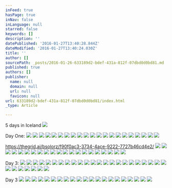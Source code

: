 ```yaml
---
inFeed: true
hasPage: true
inNav: false
inLanguage: null
starred: false
keywords: []
description: ''
datePublished: '2016-01-27T13:40:28.844Z'
dateModified: '2016-01-27T13:40:24.030Z'
title: ''
author: []
sourcePath: _posts/2016-01-26-633189d2-bdef-431a-812f-07dbd0d0bd81.md
published: true
authors: []
publisher:
  name: null
  domain: null
  url: null
  favicon: null
url: 633189d2-bdef-431a-812f-07dbd0d0bd81/index.html
_type: Article

---
```

5 days in Iceland
![](https://the-grid-user-content.s3-us-west-2.amazonaws.com/2c70078c-c0a1-4beb-8483-38a93cbe808f.jpg)

Day One:
![](https://the-grid-user-content.s3-us-west-2.amazonaws.com/cbd37b2d-9092-4d95-b8df-5909a38b641a.jpg)
![](https://the-grid-user-content.s3-us-west-2.amazonaws.com/77ba0af2-e172-481f-9cbc-d11bd396955a.JPG)
![](https://the-grid-user-content.s3-us-west-2.amazonaws.com/3542b8d5-c5a6-4993-a8ae-3eda76ea84c6.gif)
![](https://the-grid-user-content.s3-us-west-2.amazonaws.com/08a27515-b7d8-4e84-a523-fc161d978ee9.JPG)
![](https://the-grid-user-content.s3-us-west-2.amazonaws.com/a71dd390-7f14-467d-be3d-83c1dd21826c.jpg)
![](https://the-grid-user-content.s3-us-west-2.amazonaws.com/d8242a98-8624-4cef-8f37-f2819f6f7ca4.JPG)
![](https://the-grid-user-content.s3-us-west-2.amazonaws.com/45a65e36-f2c6-4742-a1f9-f460975efd2a.jpg)
![](https://the-grid-user-content.s3-us-west-2.amazonaws.com/83e7e096-d898-411e-b31d-a4b295c9403c.jpg)
![](https://the-grid-user-content.s3-us-west-2.amazonaws.com/85b72b6e-1ce0-4552-a25a-fc5d4ee43a5e.jpg)
![](https://the-grid-user-content.s3-us-west-2.amazonaws.com/3c0a10f2-73ba-49b6-87d4-76e7949f5e74.jpg)
![](https://the-grid-user-content.s3-us-west-2.amazonaws.com/e5dadf5d-6e29-43c0-85d4-317ef886d841.jpg)
![](https://the-grid-user-content.s3-us-west-2.amazonaws.com/dfb7f63a-26c1-4ce8-a866-4575bfbb7553.jpg)
![](https://the-grid-user-content.s3-us-west-2.amazonaws.com/84b01621-dbde-442b-bbf4-223a92a87eff.jpg)
![](https://the-grid-user-content.s3-us-west-2.amazonaws.com/412db28f-ada1-496e-aeac-4d52d6c6607c.jpg)
![](https://the-grid-user-content.s3-us-west-2.amazonaws.com/41da136d-14d0-405b-9f9a-f6b960b44798.jpg)
![](https://the-grid-user-content.s3-us-west-2.amazonaws.com/c5e15ca0-a283-4706-92d4-d4c708ba07a7.jpg)
![](https://the-grid-user-content.s3-us-west-2.amazonaws.com/9d0184f0-f2f8-401d-a4f8-8c5c56c1b7d1.jpg)
![](https://the-grid-user-content.s3-us-west-2.amazonaws.com/fdf62345-3bb9-41af-88f2-65a403b7db56.jpg)
![](https://the-grid-user-content.s3-us-west-2.amazonaws.com/11afa46b-b221-41fd-af3c-53d90fd0259e.jpg)
![](https://the-grid-user-content.s3-us-west-2.amazonaws.com/0bd00967-998b-4eb8-8680-6f8f3f7a9a64.jpg)
![](https://the-grid-user-content.s3-us-west-2.amazonaws.com/3383b0b4-6fbd-4c4a-90c1-9273d756a75c.jpg)

https://thegrid.ai/bsolorz/f90f0ac3-3734-4ace-9222-7727b46cd4e2/ ![](https://the-grid-user-content.s3-us-west-2.amazonaws.com/7f0e631c-0de6-4bdf-98e1-1300e6ce7e10.jpg)
![](https://the-grid-user-content.s3-us-west-2.amazonaws.com/50fded82-6f53-4e73-907b-3e1951edf315.jpg)
![](https://the-grid-user-content.s3-us-west-2.amazonaws.com/982d5c39-5e9c-4251-83ba-ba87e1a632ca.jpg)
![](https://the-grid-user-content.s3-us-west-2.amazonaws.com/b9f5bcd5-8ea2-4499-b70d-359b3ced1cad.jpg)
![](https://the-grid-user-content.s3-us-west-2.amazonaws.com/b6452bea-3d96-4bb5-bd5e-a7b684b04dee.jpg)
![](https://the-grid-user-content.s3-us-west-2.amazonaws.com/bb3da017-6d38-43a6-a8a9-51029ed3166b.jpg)
![](https://the-grid-user-content.s3-us-west-2.amazonaws.com/ecc7ae88-b7dd-413c-a058-2b072fa70644.gif)
![](https://the-grid-user-content.s3-us-west-2.amazonaws.com/46507205-4aae-4464-bf9b-0551463d6a17.jpg)
![](https://the-grid-user-content.s3-us-west-2.amazonaws.com/db58d15a-24c9-4619-b9ad-b6fb7ce083f5.jpg)
![](https://the-grid-user-content.s3-us-west-2.amazonaws.com/c3f3f771-57e1-4faf-8ff1-ae6913c6e919.jpg)
![](https://the-grid-user-content.s3-us-west-2.amazonaws.com/a60cfad0-9a49-4ff5-b971-1f297bf19b63.jpg)
![](https://the-grid-user-content.s3-us-west-2.amazonaws.com/479b88f6-44c8-4d8e-a4b4-13f9ece221d1.jpg)
![](https://the-grid-user-content.s3-us-west-2.amazonaws.com/fc6b689f-f284-45c4-8156-0d6a81450c08.jpg)
![](https://the-grid-user-content.s3-us-west-2.amazonaws.com/5613bf05-7de3-4987-908c-1a402be85073.jpg)
![](https://the-grid-user-content.s3-us-west-2.amazonaws.com/8a9ee1de-e592-4067-98f3-676242ea24f0.jpg)
![](https://the-grid-user-content.s3-us-west-2.amazonaws.com/b0ddf795-52a4-4025-8ec9-79220537d987.jpg)
![](https://the-grid-user-content.s3-us-west-2.amazonaws.com/31fdc4b3-5be1-4665-83a0-0fe9b84f7057.jpg)
![](https://the-grid-user-content.s3-us-west-2.amazonaws.com/f36ba48b-6730-4448-ba2e-5638aa1e7117.jpg)
![](https://the-grid-user-content.s3-us-west-2.amazonaws.com/bae7f060-c33a-4969-8f8b-c522f0428c1e.jpg)
![](https://the-grid-user-content.s3-us-west-2.amazonaws.com/03286868-d089-4fbf-993a-d2d147ec888a.jpg)
![](https://the-grid-user-content.s3-us-west-2.amazonaws.com/10e93ed7-295f-49c9-80f0-8a5612c8bd44.jpg)

Day 3:
![](https://the-grid-user-content.s3-us-west-2.amazonaws.com/fa719418-f065-4c85-9d2c-995e4e410799.JPG)
![](https://the-grid-user-content.s3-us-west-2.amazonaws.com/a98b9a1c-2062-44f1-b0b2-7c8844af2f4e.JPG)
![](https://the-grid-user-content.s3-us-west-2.amazonaws.com/72053767-9fef-416d-b171-520ab9d1a7a4.JPG)
![](https://the-grid-user-content.s3-us-west-2.amazonaws.com/f716af82-fe35-47c0-a6c8-245bb19ec2ad.JPG)
![](https://the-grid-user-content.s3-us-west-2.amazonaws.com/1d1b87e4-02dc-43a0-b384-5a56040ee29b.jpg)
![](https://the-grid-user-content.s3-us-west-2.amazonaws.com/8c1fe2b8-cafb-473e-bbee-997b20d78b31.JPG)
![](https://the-grid-user-content.s3-us-west-2.amazonaws.com/e5415200-7f96-49b0-8622-b5828e92c9dd.jpg)
![](https://the-grid-user-content.s3-us-west-2.amazonaws.com/ee4d4f42-d687-450f-98ab-f03ab3173b9a.JPG)
![](https://the-grid-user-content.s3-us-west-2.amazonaws.com/9d1313b9-19a9-4348-837c-024c71d9c0b3.jpg)
![](https://the-grid-user-content.s3-us-west-2.amazonaws.com/17dd2079-ac35-4012-bd4d-486b9a128e19.JPG)
![](https://the-grid-user-content.s3-us-west-2.amazonaws.com/01b224bf-9f2d-4dc3-a4aa-90b8259a6118.gif)
![](https://the-grid-user-content.s3-us-west-2.amazonaws.com/168abd9d-54d5-49dc-832e-c0fa0a9c6a1a.jpg)
![](https://the-grid-user-content.s3-us-west-2.amazonaws.com/03f72f1c-abd0-4147-89f8-21bd42af711e.jpg)
![](https://the-grid-user-content.s3-us-west-2.amazonaws.com/14304ae6-c204-4702-a1ae-f7ca73935f90.JPG)
![](https://the-grid-user-content.s3-us-west-2.amazonaws.com/a250a13a-0a49-49d9-aa08-ea1fef0a63a7.JPG)
![](https://the-grid-user-content.s3-us-west-2.amazonaws.com/5f30d156-2792-4a87-a565-bfff836d25be.JPG)
![](https://the-grid-user-content.s3-us-west-2.amazonaws.com/8f53f0a3-aa7b-4ae7-a29e-73aecdfe7d2f.JPG)
![](https://the-grid-user-content.s3-us-west-2.amazonaws.com/fbdb1e69-a164-4dbc-bb36-761755ffaad2.JPG)
![](https://the-grid-user-content.s3-us-west-2.amazonaws.com/e643605d-a142-43fb-8988-90394d4c4e33.JPG)
![](https://the-grid-user-content.s3-us-west-2.amazonaws.com/2ac8a252-734d-4ae1-866e-e15a183044a5.JPG)
![](https://the-grid-user-content.s3-us-west-2.amazonaws.com/7010f102-dd78-46e3-95eb-5d4af83f4aae.JPG)
![](https://the-grid-user-content.s3-us-west-2.amazonaws.com/9dee5dba-2dfa-4df4-a6e4-1f268a7ac678.jpg)
![](https://the-grid-user-content.s3-us-west-2.amazonaws.com/fe4318a7-a97f-4fcc-9b80-710cd52224a9.jpg)
![](https://the-grid-user-content.s3-us-west-2.amazonaws.com/21407ec8-6fe1-4802-98f5-8b545ee446da.jpg)
![](https://the-grid-user-content.s3-us-west-2.amazonaws.com/d3f1151d-a4c4-4c10-83f1-157737a6796d.jpg)
![](https://the-grid-user-content.s3-us-west-2.amazonaws.com/b52a6460-412e-4ddd-9011-c171185e13ba.jpg)
![](https://the-grid-user-content.s3-us-west-2.amazonaws.com/276ad457-4edf-42c8-bdbf-9502bee275e4.jpg)
![](https://the-grid-user-content.s3-us-west-2.amazonaws.com/fc4b846e-a396-4e51-b725-5eee410e977c.jpg)
![](https://the-grid-user-content.s3-us-west-2.amazonaws.com/1ea0e144-0a61-49fc-884b-b56b39d60721.jpg)
![](https://the-grid-user-content.s3-us-west-2.amazonaws.com/577aaab6-146d-4d48-850f-aab790797eed.jpg)

Day 3
![](https://the-grid-user-content.s3-us-west-2.amazonaws.com/a73c33c1-3abd-4a8b-ba63-f633d9dc62b9.jpg)
![](https://the-grid-user-content.s3-us-west-2.amazonaws.com/f1711bb1-20d4-42ab-8c45-e119bdb8b5ef.jpg)
![](https://the-grid-user-content.s3-us-west-2.amazonaws.com/cc51b1d5-2d03-446d-86ab-adfa7fc24d51.jpg)
![](https://the-grid-user-content.s3-us-west-2.amazonaws.com/283db72e-56f3-43e0-8c8a-c43eb463a1f1.jpg)
![](https://the-grid-user-content.s3-us-west-2.amazonaws.com/06016e04-2dc5-4221-b667-e65c4c56ea3b.JPG)
![](https://the-grid-user-content.s3-us-west-2.amazonaws.com/d3a740ab-5037-4e12-b586-ff2791cdf538.jpg)
![](https://the-grid-user-content.s3-us-west-2.amazonaws.com/655307fe-682d-4f5e-9750-fbbb361d318f.jpg)
![](https://the-grid-user-content.s3-us-west-2.amazonaws.com/b167d081-67b6-4609-83e1-bd54caee7c5c.gif)
![](https://the-grid-user-content.s3-us-west-2.amazonaws.com/710dd7da-62a9-477b-8943-a6a23de8a979.jpg)
![](https://the-grid-user-content.s3-us-west-2.amazonaws.com/33c5508c-3657-4e5d-9fc0-b943275da3e9.jpg)
![](https://the-grid-user-content.s3-us-west-2.amazonaws.com/df25bfa5-8a75-441b-b7f9-3a9e3f5a1782.jpg)
![](https://the-grid-user-content.s3-us-west-2.amazonaws.com/77706459-1685-476d-a098-0d24d633b705.jpg)
![](https://the-grid-user-content.s3-us-west-2.amazonaws.com/897ae789-ce1a-4469-9c89-514c25536478.jpg)
![](https://the-grid-user-content.s3-us-west-2.amazonaws.com/ca304a90-f9b1-4cda-9313-3ef0edb20522.JPG)
![](https://the-grid-user-content.s3-us-west-2.amazonaws.com/debdc773-25c2-46bf-b752-81487476f935.JPG)
![](https://the-grid-user-content.s3-us-west-2.amazonaws.com/d53e5179-0c4e-441b-ae58-45d90976ae00.JPG)
![](https://the-grid-user-content.s3-us-west-2.amazonaws.com/065d7bec-b40d-4bbe-adbb-0343f8034827.jpg)
![](https://the-grid-user-content.s3-us-west-2.amazonaws.com/48732226-09f2-4201-b631-5ee166e0b120.JPG)
![](https://the-grid-user-content.s3-us-west-2.amazonaws.com/7fb3e3c6-3156-4516-a918-edaa47729c2a.jpg)
![](https://the-grid-user-content.s3-us-west-2.amazonaws.com/e6dd4be8-4552-4dba-9489-4a63495a0d9c.jpg)
![](https://the-grid-user-content.s3-us-west-2.amazonaws.com/3a075c65-4b62-435f-832c-c67b8c9d4ad7.jpg)